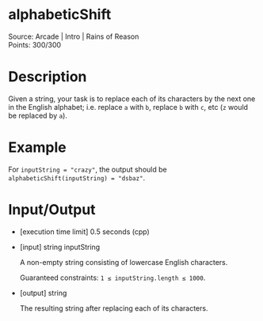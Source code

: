 # alphabeticShift
Source: Arcade | Intro | Rains of Reason <br>
Points: 300/300

# Description

Given a string, your task is to replace each of its characters by the next one in the English alphabet; i.e. replace `a` with `b`, replace `b` with `c`, etc (`z` would be replaced by `a`).

# Example

For `inputString = "crazy"`, the output should be `alphabeticShift(inputString) = "dsbaz"`.

# Input/Output

* [execution time limit] 0.5 seconds (cpp)

* [input] string inputString

  A non-empty string consisting of lowercase English characters.

  Guaranteed constraints:
  `1 ≤ inputString.length ≤ 1000`.

* [output] string

  The resulting string after replacing each of its characters.
